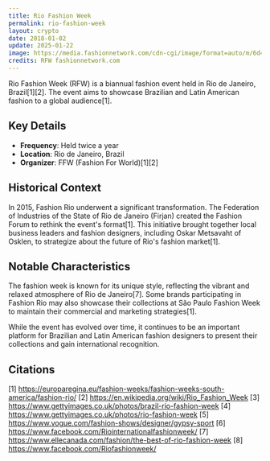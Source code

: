 ```yaml
---
title: Rio Fashion Week
permalink: rio-fashion-week
layout: crypto
date: 2018-01-02
update: 2025-01-22
image: https://media.fashionnetwork.com/cdn-cgi/image/format=auto/m/6d4e/17fe/0381/7424/1229/f20d/a3e7/9c71/9ba7/b113/b113.jpg
credits: RFW fashionnetwork.com
---
```


Rio Fashion Week (RFW) is a biannual fashion event held in Rio de Janeiro, Brazil[1][2]. The event aims to showcase Brazilian and Latin American fashion to a global audience[1].

## Key Details

- **Frequency**: Held twice a year
- **Location**: Rio de Janeiro, Brazil
- **Organizer**: FFW (Fashion For World)[1][2]

## Historical Context

In 2015, Fashion Rio underwent a significant transformation. The Federation of Industries of the State of Rio de Janeiro (Firjan) created the Fashion Forum to rethink the event's format[1]. This initiative brought together local business leaders and fashion designers, including Oskar Metsavaht of Osklen, to strategize about the future of Rio's fashion market[1].

## Notable Characteristics

The fashion week is known for its unique style, reflecting the vibrant and relaxed atmosphere of Rio de Janeiro[7]. Some brands participating in Fashion Rio may also showcase their collections at São Paulo Fashion Week to maintain their commercial and marketing strategies[1].

While the event has evolved over time, it continues to be an important platform for Brazilian and Latin American fashion designers to present their collections and gain international recognition.

## Citations

[1] https://europaregina.eu/fashion-weeks/fashion-weeks-south-america/fashion-rio/
[2] https://en.wikipedia.org/wiki/Rio_Fashion_Week
[3] https://www.gettyimages.co.uk/photos/brazil-rio-fashion-week
[4] https://www.gettyimages.co.uk/photos/rio-fashion-week
[5] https://www.vogue.com/fashion-shows/designer/gypsy-sport
[6] https://www.facebook.com/Riointernationalfashionweek/
[7] https://www.ellecanada.com/fashion/the-best-of-rio-fashion-week
[8] https://www.facebook.com/Riofashionweek/
